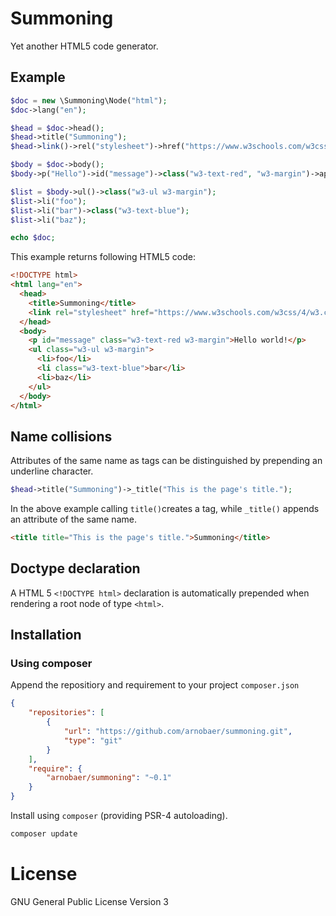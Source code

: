 Summoning
=========

Yet another HTML5 code generator.

## Example

```php
$doc = new \Summoning\Node("html");
$doc->lang("en");

$head = $doc->head();
$head->title("Summoning");
$head->link()->rel("stylesheet")->href("https://www.w3schools.com/w3css/4/w3.css");

$body = $doc->body();
$body->p("Hello")->id("message")->class("w3-text-red", "w3-margin")->append(" world!");

$list = $body->ul()->class("w3-ul w3-margin");
$list->li("foo");
$list->li("bar")->class("w3-text-blue");
$list->li("baz");

echo $doc;
```

This example returns following HTML5 code:

```html
<!DOCTYPE html>
<html lang="en">
  <head>
    <title>Summoning</title>
    <link rel="stylesheet" href="https://www.w3schools.com/w3css/4/w3.css">
  </head>
  <body>
    <p id="message" class="w3-text-red w3-margin">Hello world!</p>
    <ul class="w3-ul w3-margin">
      <li>foo</li>
      <li class="w3-text-blue">bar</li>
      <li>baz</li>
    </ul>
  </body>
</html>
```

## Name collisions

Attributes of the same name as tags can be distinguished by prepending an underline character.

```php
$head->title("Summoning")->_title("This is the page's title.");
```

In the above example calling ```title()```creates a tag, while ```_title()``` appends an 
attribute of the same name.

```html
<title title="This is the page's title.">Summoning</title>
```

## Doctype declaration

A HTML 5 ```<!DOCTYPE html>``` declaration is automatically prepended when rendering a root node of type ```<html>```.

## Installation

### Using composer

Append the repositiory and requirement to your project ```composer.json```

```json
{
    "repositories": [
        {
            "url": "https://github.com/arnobaer/summoning.git",
            "type": "git"
        }
    ],
    "require": {
        "arnobaer/summoning": "~0.1"
    }
}
```

Install using ```composer``` (providing PSR-4 autoloading).

```bash
composer update
```

License
=======

GNU General Public License Version 3
